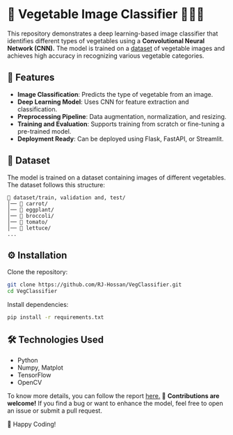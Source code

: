 # 🌿 Vegetable Image Classifier 🍆🥕🥦

This repository demonstrates a deep learning-based image classifier that identifies different types of vegetables using a **Convolutional Neural Network (CNN).** The model is trained on a [dataset](https://www.kaggle.com/datasets/misrakahmed/vegetable-image-dataset) of vegetable images and achieves high accuracy in recognizing various vegetable categories.

## 🚀 Features

- **Image Classification**: Predicts the type of vegetable from an image.
- **Deep Learning Model**: Uses CNN for feature extraction and classification.
- **Preprocessing Pipeline**: Data augmentation, normalization, and resizing.
- **Training and Evaluation**: Supports training from scratch or fine-tuning a pre-trained model.
- **Deployment Ready**: Can be deployed using Flask, FastAPI, or Streamlit.

## 📂 Dataset

The model is trained on a dataset containing images of different vegetables. The dataset follows this structure:

```
📂 dataset/train, validation and, test/
│── 🥕 carrot/
│── 🍆 eggplant/
│── 🥦 broccoli/
│── 🍅 tomato/
│── 🥬 lettuce/
...
```

## ⚙️ Installation

Clone the repository:

```bash
git clone https://github.com/RJ-Hossan/VegClassifier.git
cd VegClassifier
```

Install dependencies:

```bash
pip install -r requirements.txt
```

## 🛠️ Technologies Used

- Python
- Numpy, Matplot
- TensorFlow
- OpenCV

To know more details, you can follow the report [here.](https://github.com/RJ-Hossan/VegClassifier/blob/main/Report.pdf)
🚀 **Contributions are welcome!** If you find a bug or want to enhance the model, feel free to open an issue or submit a pull request.

🌱 Happy Coding!
